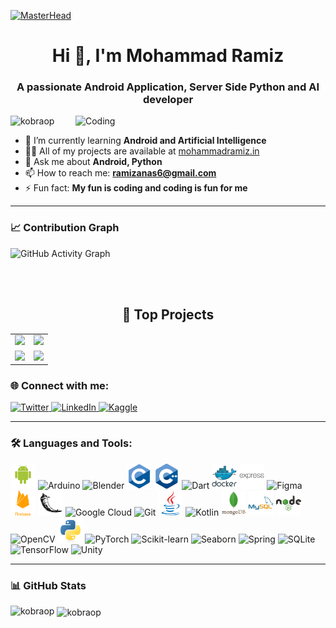 [![MasterHead](https://miro.medium.com/v2/resize:fit:1200/0*4kFdX7RumWyEe_V9)](https://www.mohammadramiz.in)

<h1 align="center">Hi 👋, I'm Mohammad Ramiz</h1>
<h3 align="center">A passionate Android Application, Server Side Python and AI developer</h3>

<img align="right" alt="Coding" width="400" src="https://camo.githubusercontent.com/2366b34bb903c09617990fb5fff4622f3e941349e846ddb7e73df872a9d21233/68747470733a2f2f63646e2e6472696262626c652e636f6d2f75736572732f3733303730332f73637265656e73686f74732f363538313234332f6176656e746f2e676966" />

<p align="left">
  <img src="https://komarev.com/ghpvc/?username=kobraop&label=Profile%20views&color=0e75b6&style=flat" alt="kobraop" />
</p>

- 🌱 I’m currently learning **Android and Artificial Intelligence**
- 👨‍💻 All of my projects are available at [mohammadramiz.in](https://www.mohammadramiz.in)
- 💬 Ask me about **Android, Python**
- 📫 How to reach me: **ramizanas6@gmail.com**
- ⚡ Fun fact: **My fun is coding and coding is fun for me**

---

### 📈 Contribution Graph

![GitHub Activity Graph](https://github-readme-activity-graph.cyclic.app/graph?username=KobraOp&theme=tokyo-night&hide_border=true)

<br><br>

<h2 align="center">🚀 Top Projects</h2>

<div align="center">
  <table>
    <tr>
      <td>
        <a href="https://github.com/KobraOp/Backup_Engine">
          <img src="https://github-readme-stats.vercel.app/api/pin/?username=KobraOp&repo=Backup_Engine&theme=tokyonight" />
        </a>
      </td>
      <td>
        <a href="https://github.com/KobraOp/portfolio">
          <img src="https://github-readme-stats.vercel.app/api/pin/?username=KobraOp&repo=portfolio&theme=tokyonight" />
        </a>
      </td>
    </tr>
    <tr>
      <td>
        <a href="https://github.com/KobraOp/Mr.-Manager">
          <img src="https://github-readme-stats.vercel.app/api/pin/?username=KobraOp&repo=Mr.-Manager&theme=tokyonight" />
        </a>
      </td>
      <td>
        <a href="https://github.com/KobraOp/BubbleShare">
          <img src="https://github-readme-stats.vercel.app/api/pin/?username=KobraOp&repo=BubbleShare&theme=tokyonight" />
        </a>
      </td>
    </tr>
  </table>
</div>




### 🌐 Connect with me:

<p align="left">
  <a href="https://twitter.com/mohammad__ramiz" target="_blank">
    <img src="https://raw.githubusercontent.com/rahuldkjain/github-profile-readme-generator/master/src/images/icons/Social/twitter.svg" alt="Twitter" width="30" height="30" />
  </a>
  <a href="https://linkedin.com/in/mohammad-ramiz-886468217" target="_blank">
    <img src="https://raw.githubusercontent.com/rahuldkjain/github-profile-readme-generator/master/src/images/icons/Social/linked-in-alt.svg" alt="LinkedIn" width="30" height="30" />
  </a>
  <a href="https://kaggle.com/kobraop" target="_blank">
    <img src="https://raw.githubusercontent.com/rahuldkjain/github-profile-readme-generator/master/src/images/icons/Social/kaggle.svg" alt="Kaggle" width="30" height="30" />
  </a>
</p>

---

### 🛠️ Languages and Tools:

<p align="left">
  <!-- Looped icon format for clean look -->
  <img src="https://raw.githubusercontent.com/devicons/devicon/master/icons/android/android-original-wordmark.svg" alt="Android" width="40" height="40"/>
  <img src="https://cdn.worldvectorlogo.com/logos/arduino-1.svg" alt="Arduino" width="40" height="40"/>
  <img src="https://download.blender.org/branding/community/blender_community_badge_white.svg" alt="Blender" width="40" height="40"/>
  <img src="https://raw.githubusercontent.com/devicons/devicon/master/icons/c/c-original.svg" alt="C" width="40" height="40"/>
  <img src="https://raw.githubusercontent.com/devicons/devicon/master/icons/cplusplus/cplusplus-original.svg" alt="C++" width="40" height="40"/>
  <img src="https://www.vectorlogo.zone/logos/dartlang/dartlang-icon.svg" alt="Dart" width="40" height="40"/>
  <img src="https://raw.githubusercontent.com/devicons/devicon/master/icons/docker/docker-original-wordmark.svg" alt="Docker" width="40" height="40"/>
  <img src="https://raw.githubusercontent.com/devicons/devicon/master/icons/express/express-original-wordmark.svg" alt="Express" width="40" height="40"/>
  <img src="https://www.vectorlogo.zone/logos/figma/figma-icon.svg" alt="Figma" width="40" height="40"/>
  <img src="https://raw.githubusercontent.com/devicons/devicon/master/icons/firebase/firebase-plain-wordmark.svg" alt="Firebase" width="40" height="40"/>
  <img src="https://raw.githubusercontent.com/devicons/devicon/master/icons/flask/flask-original.svg" alt="Flask" width="40" height="40"/>
  <img src="https://www.vectorlogo.zone/logos/google_cloud/google_cloud-icon.svg" alt="Google Cloud" width="40" height="40"/>
  <img src="https://www.vectorlogo.zone/logos/git-scm/git-scm-icon.svg" alt="Git" width="40" height="40"/>
  <img src="https://raw.githubusercontent.com/devicons/devicon/master/icons/java/java-original.svg" alt="Java" width="40" height="40"/>
  <img src="https://www.vectorlogo.zone/logos/kotlinlang/kotlinlang-icon.svg" alt="Kotlin" width="40" height="40"/>
  <img src="https://raw.githubusercontent.com/devicons/devicon/master/icons/mongodb/mongodb-original-wordmark.svg" alt="MongoDB" width="40" height="40"/>
  <img src="https://raw.githubusercontent.com/devicons/devicon/master/icons/mysql/mysql-original-wordmark.svg" alt="MySQL" width="40" height="40"/>
  <img src="https://raw.githubusercontent.com/devicons/devicon/master/icons/nodejs/nodejs-original-wordmark.svg" alt="Node.js" width="40" height="40"/>
  <img src="https://www.vectorlogo.zone/logos/opencv/opencv-icon.svg" alt="OpenCV" width="40" height="40"/>
  <img src="https://raw.githubusercontent.com/devicons/devicon/master/icons/python/python-original.svg" alt="Python" width="40" height="40"/>
  <img src="https://www.vectorlogo.zone/logos/pytorch/pytorch-icon.svg" alt="PyTorch" width="40" height="40"/>
  <img src="https://upload.wikimedia.org/wikipedia/commons/0/05/Scikit_learn_logo_small.svg" alt="Scikit-learn" width="40" height="40"/>
  <img src="https://seaborn.pydata.org/_images/logo-mark-lightbg.svg" alt="Seaborn" width="40" height="40"/>
  <img src="https://www.vectorlogo.zone/logos/springio/springio-icon.svg" alt="Spring" width="40" height="40"/>
  <img src="https://www.vectorlogo.zone/logos/sqlite/sqlite-icon.svg" alt="SQLite" width="40" height="40"/>
  <img src="https://www.vectorlogo.zone/logos/tensorflow/tensorflow-icon.svg" alt="TensorFlow" width="40" height="40"/>
  <img src="https://www.vectorlogo.zone/logos/unity3d/unity3d-icon.svg" alt="Unity" width="40" height="40"/>
</p>

---

### 📊 GitHub Stats

<p><img align="left" src="https://github-readme-stats.vercel.app/api/top-langs?username=kobraop&show_icons=true&locale=en&layout=compact" alt="kobraop" /></p>

<p>&nbsp;<img align="center" src="https://github-readme-stats.vercel.app/api?username=kobraop&show_icons=true&locale=en" alt="kobraop" /></p>
